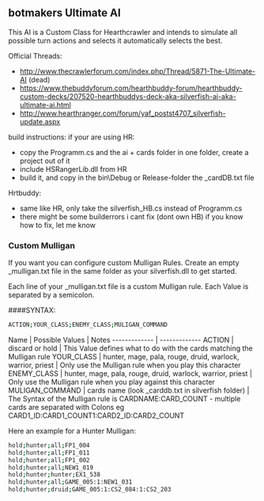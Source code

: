 ## botmakers Ultimate AI
This AI is a Custom Class for Hearthcrawler and intends to simulate all possible turn actions and selects it automatically selects the best.

Official Threads:
- http://www.thecrawlerforum.com/index.php/Thread/5871-The-Ultimate-AI (dead)
- https://www.thebuddyforum.com/hearthbuddy-forum/hearthbuddy-custom-decks/207520-hearthbuddys-deck-aka-silverfish-ai-aka-ultimate-ai.html
- http://www.hearthranger.com/forum/yaf_postst4707_silverfish-update.aspx

build instructions:
if your are using HR:
- copy the Programm.cs and the ai + cards folder in one folder, create a project out of it
- include HSRangerLib.dll from HR
- build it, and copy in the bin\Debug or Release-folder the _cardDB.txt file

Hrtbuddy:
- same like HR, only take the silverfish_HB.cs instead of Programm.cs
- there might be some builderrors i cant fix (dont own HB) if you know how to fix, let me know

### Custom Mulligan
If you want you can configure custom Mulligan Rules. Create an empty _mulligan.txt file in the same folder as your silverfish.dll to get started.

Each line of your _mulligan.txt file is a custom Mulligan rule. Each Value is separated by a semicolon. 

####SYNTAX:
```bash
ACTION;YOUR_CLASS;ENEMY_CLASS;MULIGAN_COMMAND
```

Name  | Possible Values | Notes
------------- | -------------
ACTION  | discard or hold | This Value defines what to do with the cards matching the Mulligan rule
YOUR_CLASS  | hunter, mage, pala, rouge, druid, warlock, warrior, priest | Only use the Mulligan rule when you play this character
ENEMY_CLASS | hunter, mage, pala, rouge, druid, warlock, warrior, priest | Only use the Mulligan rule when you play against this character
MULIGAN_COMMAND | cards name (look _carddb.txt in silverfish folder) | The Syntax of the Mulligan rule is CARDNAME:CARD_COUNT - multiple cards are separated with Colons eg CARD1_ID:CARD1_COUNT1:CARD2_ID:CARD2_COUNT

Here an example for a Hunter Mulligan:

```bash
hold;hunter;all;FP1_004
hold;hunter;all;FP1_011
hold;hunter;all;FP1_002
hold;hunter;all;NEW1_019
hold;hunter;hunter;EX1_538
hold;hunter;all;GAME_005:1:NEW1_031
hold;hunter;druid;GAME_005:1:CS2_084:1:CS2_203
```




